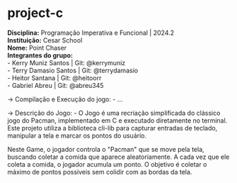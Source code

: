 # project-c

 **Disciplina:** Programação Imperativa e Funcional | 2024.2 </br>
 **Instituição:** Cesar School</br>
 **Nome:** Point Chaser</br>
 **Integrantes do grupo:**</br>
    - Kerry Muniz Santos | Git: @kerrymuniz </br>
    - Terry Damasio Santos | Git: @terrydamasio </br>
    - Heitor Santana | Git: @heitoorr </br>
    - Gabriel Abreu | Git: @abreu345 </br>


-> Compilação e Execução do jogo:
    - ...

-> Descrição do Jogo:
    - O Jogo é uma recriação simplificada do clássico jogo do Pacman, implementado em C e executado diretamente no terminal. Este projeto utiliza a biblioteca cli-lib para capturar entradas de teclado, manipular a tela e marcar os pontos do usuário.

Neste Game, o jogador controla o "Pacman" que se move pela tela, buscando coletar a comida que aparece aleatoriamente. A cada vez que ele coleta a comida, o jogador acumula um ponto. O objetivo é coletar o máximo de pontos possíveis sem colidir com as bordas da tela.
